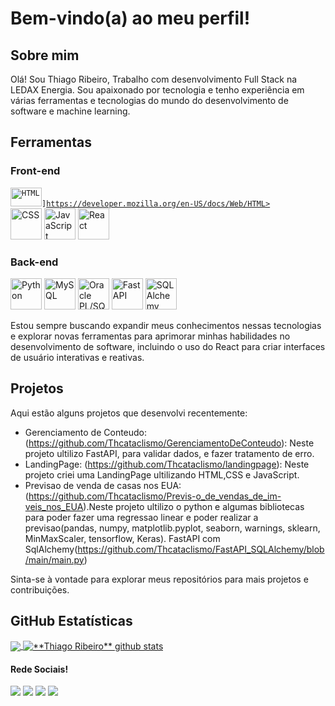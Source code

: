 # Bem-vindo(a) ao meu perfil!

## Sobre mim
Olá! Sou Thiago Ribeiro, Trabalho com desenvolvimento Full Stack na LEDAX Energia. Sou apaixonado por tecnologia e tenho experiência em várias ferramentas e tecnologias do mundo do desenvolvimento de software e machine learning.

## Ferramentas

### Front-end
<code><img height="30" 
src="https://cdn.svgporn.com/logos/html-5.svg" alt="HTML" width="50px" height="50px">]https://developer.mozilla.org/en-US/docs/Web/HTML>
</code>
[<img src="https://cdn.svgporn.com/logos/css-3.svg" alt="CSS" width="50px" height="50px">](https://developer.mozilla.org/en-US/docs/Web/CSS)
[<img src="https://cdn.svgporn.com/logos/javascript.svg" alt="JavaScript" width="50px" height="50px">](https://developer.mozilla.org/en-US/docs/Web/JavaScript)
[<img src="https://cdn.svgporn.com/logos/react.svg" alt="React" width="50px" height="50px">](https://reactjs.org/)

### Back-end
[<img src="https://cdn.svgporn.com/logos/python.svg" alt="Python" width="50px" height="50px">](https://www.python.org/)
[<img src="https://cdn.svgporn.com/logos/mysql.svg" alt="MySQL" width="50px" height="50px">](https://www.mysql.com/)
[<img src="https://cdn.svgporn.com/logos/oracle.svg" alt="Oracle PL/SQL" width="50px" height="50px">](https://www.oracle.com/database/technologies/appdev/plsql.html)
[<img src="https://cdn.svgporn.com/logos/fastapi-icon.svg" alt="FastAPI" width="50px" height="50px">](https://fastapi.tiangolo.com/)
[<img src="https://cdn.svgporn.com/logos/sqlalchemy.svg" alt="SQLAlchemy" width="50px" height="50px">](https://www.sqlalchemy.org/)

Estou sempre buscando expandir meus conhecimentos nessas tecnologias e explorar novas ferramentas para aprimorar minhas habilidades no desenvolvimento de software, incluindo o uso do React para criar interfaces de usuário interativas e reativas.

## Projetos

Aqui estão alguns projetos que desenvolvi recentemente:

- Gerenciamento de Conteudo: (https://github.com/Thcataclismo/GerenciamentoDeConteudo): Neste projeto ultilizo FastAPI, para validar dados, e fazer tratamento de erro.
- LandingPage: (https://github.com/Thcataclismo/landingpage): Neste projeto criei uma LandingPage ultilizando HTML,CSS e JavaScript.
- Previsao de venda de casas nos EUA: (https://github.com/Thcataclismo/Previs-o_de_vendas_de_im-veis_nos_EUA).Neste projeto ultilizo o python e algumas bibliotecas para poder fazer uma regressao linear e poder realizar a previsao(pandas, numpy, matplotlib.pyplot, seaborn, warnings, sklearn, MinMaxScaler, tensorflow, Keras).
FastAPI com SqlAlchemy(https://github.com/Thcataclismo/FastAPI_SQLAlchemy/blob/main/main.py)

Sinta-se à vontade para explorar meus repositórios para mais projetos e contribuições.

## **GitHub Estatísticas**

<a href="https://github.com/Gurupreet">
  <img align="center" src="https://github-readme-stats.vercel.app/api/top-langs/?username=Thcataclismo&theme=dracula&hide_langs_below=1" />
</a>

<a href="https://github.com/Gurupreet">
 <img align="center" src="https://github-readme-stats.vercel.app/api?username=Thcataclismo&show_icons=true&theme=dracula&line_height=27" alt="**Thiago Ribeiro** github stats"/>
</a>

#### Rede Sociais!

<p align="left">
  <a href="#" alt="Gmail">
  <img src="https://img.shields.io/badge/-Gmail-FF0000?style=flat-square&labelColor=FF0000&logo=gmail&logoColor=white&link=[LINK-DO-SEU-EMAIL](https://mail.google.com/mail/u/0/#inbox)" /></a>

  <a href="#" alt="Linkedin">
  <img src="https://img.shields.io/badge/-Linkedin-0e76a8?style=flat-square&logo=Linkedin&logoColor=white&link=[LINK-DO-SEU-LINKEDIN](https://www.linkedin.com/in/thiago-ribeiro-9893491a0/)" /></a>

  <a href="#" alt="WhatsApp">
  <img src="https://img.shields.io/badge/-WhatsApp-25d366?style=flat-square&labelColor=25d366&logo=whatsapp&logoColor=white&link=API-DO-SEU-WHATSAP"/></a>

  <a href="#" alt="Instagram">
  <img src="https://img.shields.io/badge/-Instagram-DF0174?style=flat-square&labelColor=DF0174&logo=instagram&logoColor=white&link=[LINK-DO-SEU-INSTAGRAM](https://www.instagram.com/thiag0.sr/)https://www.instagram.com/thiag0.sr/"/></a>
</p>  
